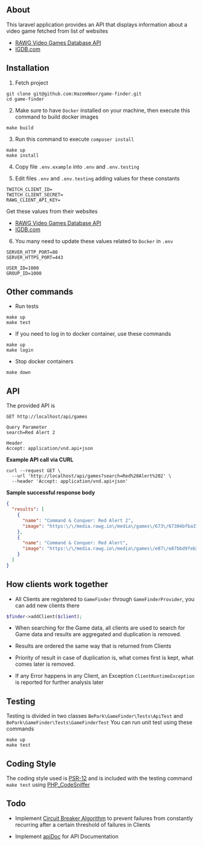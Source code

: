 ## About

This laravel application provides an API that displays information about a video game fetched from list of websites

- [RAWG Video Games Database API](https://api.rawg.io/docs/)
- [IGDB.com](https://api-docs.igdb.com/ )

## Installation
1. Fetch project

```shell
git clone git@github.com:HazemNoor/game-finder.git
cd game-finder
```

2. Make sure to have `Docker` installed on your machine, then execute this command to build docker images

```shell
make build
```

3. Run this command to execute `composer install`

```shell
make up
make install
```

4. Copy file `.env.example` into `.env` and `.env.testing`

5. Edit files `.env` and `.env.testing` adding values for these constants

```text
TWITCH_CLIENT_ID=
TWITCH_CLIENT_SECRET=
RAWG_CLIENT_API_KEY=
```

Get these values from their websites
- [RAWG Video Games Database API](https://api.rawg.io/docs/)
- [IGDB.com](https://api-docs.igdb.com/ )

6. You many need to update these values related to `Docker` in `.env`

```text
SERVER_HTTP_PORT=80
SERVER_HTTPS_PORT=443

USER_ID=1000
GROUP_ID=1000
```

## Other commands

- Run tests

```shell
make up
make test
```

- If you need to log in to docker container, use these commands

```shell
make up
make login
```

- Stop docker containers

```shell
make down
```

## API

The provided API is
```
GET http://localhost/api/games

Query Parameter
search=Red Alert 2

Header
Accept: application/vnd.api+json
```

**Example API call via CURL**

```shell
curl --request GET \
  --url 'http://localhost/api/games?search=Red%20Alert%202' \
  --header 'Accept: application/vnd.api+json'
```

**Sample successful response body**

```json
{
  "results": [
    {
      "name": "Command & Conquer: Red Alert 2",
      "image": "https:\/\/media.rawg.io\/media\/games\/673\/67304bfba37b6a18c50a60ab6ba6cebd.jpg"
    },
    {
      "name": "Command & Conquer: Red Alert",
      "image": "https:\/\/media.rawg.io\/media\/games\/e87\/e87bbd9feb37b226b1b6a4f11e9492a0.jpg"
    }
  ]
}
```

## How clients work together
- All Clients are registered to `GameFinder` through `GameFinderProvider`, you can add new clients there
```php
$finder->addClient($client);
```

- When searching for the Game data, all clients are used to search for Game data and results are aggregated and duplication is removed.

- Results are ordered the same way that is returned from Clients

- Priority of result in case of duplication is, what comes first is kept, what comes later is removed.

- If any Error happens in any Client, an Exception `ClientRuntimeException` is reported for further analysis later

## Testing
Testing is divided in two classes `BePark\GameFinder\Tests\ApiTest` and `BePark\GameFinder\Tests\GameFinderTest`
You can run unit test using these commands
```shell
make up
make test
```

## Coding Style
The coding style used is [PSR-12](https://www.php-fig.org/psr/psr-12/) and is included with the testing command `make test` using [PHP_CodeSniffer](https://github.com/squizlabs/PHP_CodeSniffer)

## Todo

- Implement [Circuit Breaker Algorithm](https://martinfowler.com/bliki/CircuitBreaker.html) to prevent failures from constantly recurring after a certain threshold of failures in Clients

- Implement [apiDoc](https://apidocjs.com/) for API Documentation
